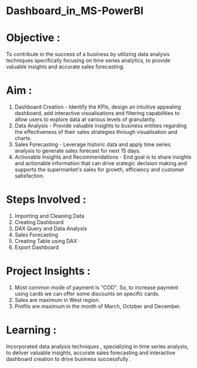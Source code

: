 # Dashboard_in_MS-PowerBI
# Objective :
To contribute in the success of a business by utilizing data analysis techniques specifically focusing on time series analytics, to provide valuable insights and accurate sales forecasting.
# Aim :
1. Dashboard Creation - Identify the KPIs, design an intuitive appealing dashboard, add interactive visualisations and filtering capabilities to allow users to explore data at various levels of granularity.
2. Data Analysis - Provide valuable insights to business entities regarding the effectiveness of their sales strategies through visualisation and charts.
3. Sales Forecasting - Leverage historic data and apply time series analysis to generate sales forecast for next 15 days.
4. Actionable Insights and Recommendations - End goal is to share insights and actionable information that can drive srategic decision making and supports the supermarket's sales for growth, efficiency and customer satisfaction.
# Steps Involved :
1. Importing and Cleaning Data
2. Creating Dashboard
3. DAX Query and Data Analysis
4. Sales Forecasting
5. Creating Table using DAX
6. Export Dashboard
# Project Insights :
1. Most common mode of payment is "COD". So, to increase payment using cards we can offer some discounts on specific cards.
2. Sales are maximum in West region.
3. Profits are maximum in the month of March, October and December.
# Learning :
Incorporated data analysis techniques , specializing in time series analysis, to deliver valuable insights, accurate sales forecasting and interactive dashboard creation to drive business successfully .

